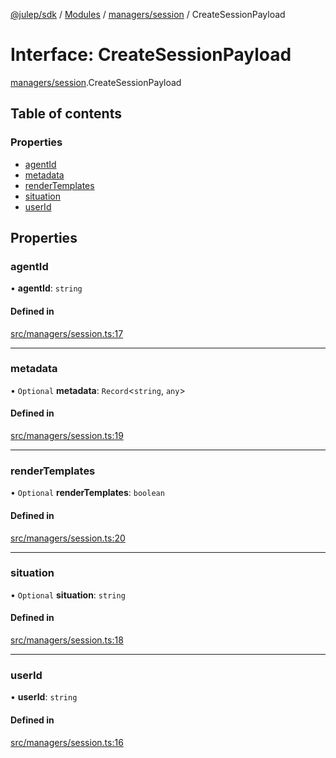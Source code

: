 [@julep/sdk](../README.md) / [Modules](../modules.md) / [managers/session](../modules/managers_session.md) / CreateSessionPayload

# Interface: CreateSessionPayload

[managers/session](../modules/managers_session.md).CreateSessionPayload

## Table of contents

### Properties

- [agentId](managers_session.CreateSessionPayload.md#agentid)
- [metadata](managers_session.CreateSessionPayload.md#metadata)
- [renderTemplates](managers_session.CreateSessionPayload.md#rendertemplates)
- [situation](managers_session.CreateSessionPayload.md#situation)
- [userId](managers_session.CreateSessionPayload.md#userid)

## Properties

### agentId

• **agentId**: `string`

#### Defined in

[src/managers/session.ts:17](https://github.com/julep-ai/julep/blob/a058599c8de661099b544e4dc5c70a2f0d9af407/sdks/ts/src/managers/session.ts#L17)

___

### metadata

• `Optional` **metadata**: `Record`\<`string`, `any`\>

#### Defined in

[src/managers/session.ts:19](https://github.com/julep-ai/julep/blob/a058599c8de661099b544e4dc5c70a2f0d9af407/sdks/ts/src/managers/session.ts#L19)

___

### renderTemplates

• `Optional` **renderTemplates**: `boolean`

#### Defined in

[src/managers/session.ts:20](https://github.com/julep-ai/julep/blob/a058599c8de661099b544e4dc5c70a2f0d9af407/sdks/ts/src/managers/session.ts#L20)

___

### situation

• `Optional` **situation**: `string`

#### Defined in

[src/managers/session.ts:18](https://github.com/julep-ai/julep/blob/a058599c8de661099b544e4dc5c70a2f0d9af407/sdks/ts/src/managers/session.ts#L18)

___

### userId

• **userId**: `string`

#### Defined in

[src/managers/session.ts:16](https://github.com/julep-ai/julep/blob/a058599c8de661099b544e4dc5c70a2f0d9af407/sdks/ts/src/managers/session.ts#L16)
